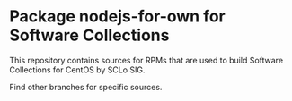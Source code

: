 # Package nodejs-for-own for Software Collections

This repository contains sources for RPMs that are used
to build Software Collections for CentOS by SCLo SIG.

Find other branches for specific sources.
